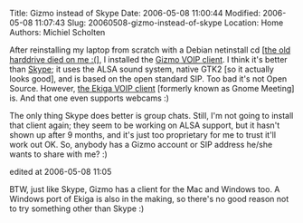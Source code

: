 Title: Gizmo instead of Skype
Date: 2006-05-08 11:00:44
Modified: 2006-05-08 11:07:43
Slug: 20060508-gizmo-instead-of-skype
Location: Home
Authors: Michiel Scholten

<p>After reinstalling my laptop from scratch with a Debian netinstall cd [<a href="http://aquariusoft.org/~mbscholt/index.php?rantid=386">the old harddrive died on me :(</a>], I installed the <a href="http://www.gizmoproject.com/">Gizmo <acronym title="Voice Over IP">VOIP</acronym> client</a>. I think it's better than <a href="http://www.skype.com/">Skype</a>; it uses the ALSA sound system, native GTK2 [so it actually looks good], and is based on the open standard SIP. Too bad it's not Open Source. However, <a href="http://www.gnomemeeting.org/">the Ekiga VOIP client</a> [formerly known as Gnome Meeting] is. And that one even supports webcams :)</p>

<p>The only thing Skype does better is group chats. Still, I'm not going to install that client again; they seem to be working on ALSA support, but it hasn't shown up after 9 months, and it's just too proprietary for me to trust it'll work out OK. So, anybody has a Gizmo account or SIP address he/she wants to share with me? :)</p>

<div class="edit">edited at 2006-05-08 11:05</div>
<p>BTW, just like Skype, Gizmo has a client for the Mac and Windows too. A Windows port of Ekiga is also in the making, so there's no good reason not to try something other than Skype :)</p>